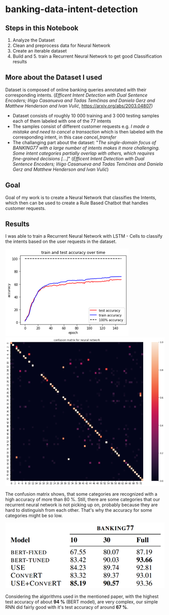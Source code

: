 # banking-data-intent-detection

## Steps in this Notebook

1. Analyze the Dataset
2. Clean and preprocess data for Neural Network
3. Create an iterable dataset
4. Build and 5. train a Recurrent Neural Network to get good Classification results

## More about the Dataset I used

Dataset is composed of online banking queries annotated with their corresponding intents. (*Efficent Intent Detection with Dual Sentence Encoders; Iñigo Casanueva and Tadas Temčinas and Daniela Gerz and Matthew Henderson and Ivan Vulić*, https://arxiv.org/abs/2003.04807)

* Dataset consists of roughly 10 000 training and 3 000 testing samples each of them labeled with one of the 77 intents
* The samples consist of different customer requests e.g. *I made a mistake and need to cancel a transaction* which is then labeled with the corresponding intent, in this case *cancel_transfer*
* The challanging part about the dataset: "*The single-domain focus of BANKING77 with a large number of intents makes it more challenging. Some intent categories partially overlap with others, which requires fine-grained decisions [...]*" (*Efficent Intent Detection with Dual Sentence Encoders; Iñigo Casanueva and Tadas Temčinas and Daniela Gerz and Matthew Henderson and Ivan Vulić*)

## Goal
Goal of my work is to create a Neural Network that classifies the Intents, which then can be used to create a Rule Based Chatbot that handles customer requests.

## Results

I was able to train a Recurrent Neural Network with LSTM - Cells to classify the intents based on the user requests in the dataset.

![](https://github.com/julianostermaier/banking-data-intent-detection/blob/main/accuracy-over-time.png)
![](https://github.com/julianostermaier/banking-data-intent-detection/blob/main/confusion-matrix.png)

The confusion matrix shows, that some categories are recognized with a high accuracy of more than 80 %. Still, there are some categories that our recurrent neural network is not picking up on, probably because they are hard to distinguish from each other. That's why the accuracy for some categories might be so low.

![](https://github.com/julianostermaier/banking-data-intent-detection/blob/main/accuracy-other-models.png)

Considering the algorithms used in the mentioned paper, with the highest test accuracy of about **94 %** (BERT model), are very complex, our simple RNN did fairly good with it's test accuracy of around **67 %**.
